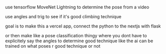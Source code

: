 use tensorflow MoveNet Lightning to determine the pose from a video

use angles and trig to see if it's good climbing technique

goal is to make this a vercel app, connect the python to the nextjs with flask

or then make like a pose classification thingy where you dont have to explicitely say the angles to determine good technique
like the ai can be trained on what poses r good technique or not
